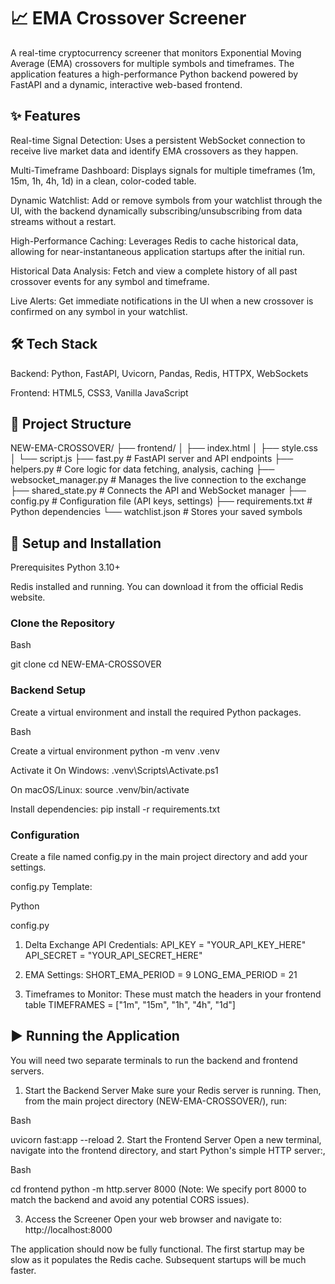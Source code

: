 # 📈 EMA Crossover Screener<b1>
A real-time cryptocurrency screener that monitors Exponential Moving Average (EMA) crossovers for multiple symbols and timeframes. The application features a high-performance Python backend powered by FastAPI and a dynamic, interactive web-based frontend.

## ✨ Features

Real-time Signal Detection: Uses a persistent WebSocket connection to receive live market data and identify EMA crossovers as they happen.

Multi-Timeframe Dashboard: Displays signals for multiple timeframes (1m, 15m, 1h, 4h, 1d) in a clean, color-coded table.

Dynamic Watchlist: Add or remove symbols from your watchlist through the UI, with the backend dynamically subscribing/unsubscribing from data streams without a restart.

High-Performance Caching: Leverages Redis to cache historical data, allowing for near-instantaneous application startups after the initial run.

Historical Data Analysis: Fetch and view a complete history of all past crossover events for any symbol and timeframe.

Live Alerts: Get immediate notifications in the UI when a new crossover is confirmed on any symbol in your watchlist.

## 🛠️ Tech Stack

Backend: Python, FastAPI, Uvicorn, Pandas, Redis, HTTPX, WebSockets

Frontend: HTML5, CSS3, Vanilla JavaScript

## 📂 Project Structure
NEW-EMA-CROSSOVER/<b1>
├── frontend/<b1>
│   ├── index.html<b1>
│   ├── style.css<b1>
│   └── script.js<b1>
├── fast.py                 # FastAPI server and API endpoints<b1>
├── helpers.py              # Core logic for data fetching, analysis, caching<b1>
├── websocket_manager.py    # Manages the live connection to the exchange<b1>
├── shared_state.py         # Connects the API and WebSocket manager<b1>
├── config.py               # Configuration file (API keys, settings)<b1>
├── requirements.txt        # Python dependencies<b1>
└── watchlist.json          # Stores your saved symbols<b1>

## 🚀 Setup and Installation
Prerequisites
Python 3.10+

Redis installed and running. You can download it from the official Redis website.

### Clone the Repository
Bash

git clone <your-repository-url>
cd NEW-EMA-CROSSOVER

### Backend Setup
Create a virtual environment and install the required Python packages.

Bash

Create a virtual environment
python -m venv .venv

Activate it
On Windows:
.venv\Scripts\Activate.ps1

On macOS/Linux:
source .venv/bin/activate

Install dependencies:
pip install -r requirements.txt

### Configuration
Create a file named config.py in the main project directory and add your settings.

config.py Template:

Python

config.py<b1>

1. Delta Exchange API Credentials:
API_KEY = "YOUR_API_KEY_HERE"
API_SECRET = "YOUR_API_SECRET_HERE"

2. EMA Settings:
SHORT_EMA_PERIOD = 9
LONG_EMA_PERIOD = 21

3. Timeframes to Monitor:
These must match the headers in your frontend table
TIMEFRAMES = ["1m", "15m", "1h", "4h", "1d"]

## ▶️ Running the Application
You will need two separate terminals to run the backend and frontend servers.

1. Start the Backend Server
Make sure your Redis server is running. Then, from the main project directory (NEW-EMA-CROSSOVER/), run:<b1>

Bash

uvicorn fast:app --reload<b1>
2. Start the Frontend Server
Open a new terminal, navigate into the frontend directory, and start Python's simple HTTP server:,<b1>

Bash

cd frontend
python -m http.server 8000
(Note: We specify port 8000 to match the backend and avoid any potential CORS issues).<b1>

3. Access the Screener
Open your web browser and navigate to:
http://localhost:8000

The application should now be fully functional. The first startup may be slow as it populates the Redis cache. Subsequent startups will be much faster.